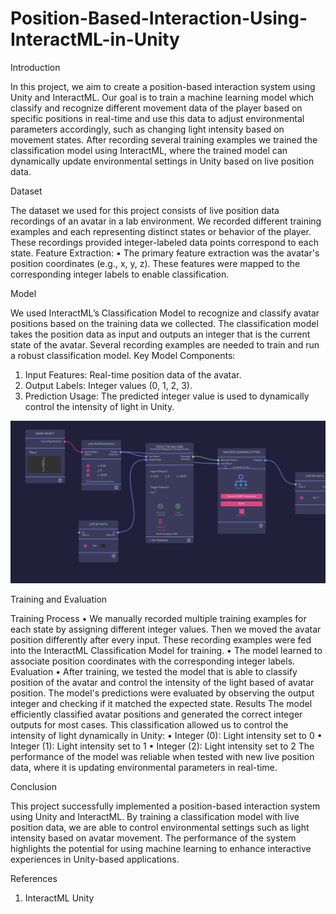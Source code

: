 # Position-Based-Interaction-Using-InteractML-in-Unity

Introduction

In this project, we aim to create a position-based interaction system using Unity and
InteractML. Our goal is to train a machine learning model which classify and recognize
different movement data of the player based on specific positions in real-time and use
this data to adjust environmental parameters accordingly, such as changing light
intensity based on movement states. After recording several training examples we
trained the classification model using InteractML, where the trained model can
dynamically update environmental settings in Unity based on live position data.

Dataset

The dataset we used for this project consists of live position data recordings of an
avatar in a lab environment. We recorded different training examples and each
representing distinct states or behavior of the player. These recordings provided
integer-labeled data points correspond to each state.
Feature Extraction:
• The primary feature extraction was the avatar's position coordinates (e.g., x, y, z).
These features were mapped to the corresponding integer labels to enable
classification.

Model

We used InteractML’s Classification Model to recognize and classify avatar positions
based on the training data we collected. The classification model takes the position data
as input and outputs an integer that is the current state of the avatar. Several recording
examples are needed to train and run a robust classification model.
Key Model Components:
1. Input Features: Real-time position data of the avatar.
2. Output Labels: Integer values (0, 1, 2, 3).
3. Prediction Usage: The predicted integer value is used to dynamically control the
intensity of light in Unity.

![image alt](https://github.com/injamul-abeg/Position-Based-Interaction-Using-InteractML-in-Unity/blob/main/Light_Intensity_InteractML.png?raw=true)

Training and Evaluation

Training Process
• We manually recorded multiple training examples for each state by assigning
different integer values. Then we moved the avatar position differently after every
input. These recording examples were fed into the InteractML Classification
Model for training.
• The model learned to associate position coordinates with the corresponding
integer labels.
Evaluation
• After training, we tested the model that is able to classify position of the avatar
and control the intensity of the light based of avatar position. The model's
predictions were evaluated by observing the output integer and checking if it
matched the expected state.
Results
The model efficiently classified avatar positions and generated the correct integer
outputs for most cases. This classification allowed us to control the intensity of light
dynamically in Unity:
• Integer (0): Light intensity set to 0
• Integer (1): Light intensity set to 1
• Integer (2): Light intensity set to 2
The performance of the model was reliable when tested with new live position data,
where it is updating environmental parameters in real-time.

Conclusion

This project successfully implemented a position-based interaction system using Unity
and InteractML. By training a classification model with live position data, we are able to
control environmental settings such as light intensity based on avatar movement. The
performance of the system highlights the potential for using machine learning to
enhance interactive experiences in Unity-based applications.

References

1. InteractML Unity
 
